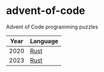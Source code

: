 # advent-of-code
Advent of Code programming puzzles

| Year | Language                           |
| ---- | ---------------------------------- |
| 2020 | [Rust](https://www.rust-lang.org/) |
| 2023 | [Rust](https://www.rust-lang.org/) |
